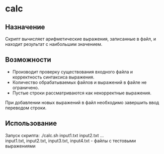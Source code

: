 # calc

## Назначение
Скрипт вычисляет арифметические выражения, записанные в файл, и находит результат с наибольшим значением. 

## Возможности
- Производит проверку существования входного файла и корректность синтаксиса выражения.  
- Количество обрабатываемых файлов и выражений в файле не ограничено.  
- Пустые строки рассматриваются как некорректные выражения.

При добавлении новых выражений в файл необходимо завершить ввод переводом строки.  

## Использование
Запуск скрипта: ./calc.sh input1.txt input2.txt <file> … <file>  
input1.txt, input2.txt, input3.txt, input4.txt - файлы с тестовыми выражениями  


